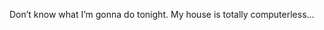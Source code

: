 <!--
id: 278640313
link: http://kevinisom.info/post/278640313/dont-know-what-im-gonna-do-tonight-my-house-is
slug: dont-know-what-im-gonna-do-tonight-my-house-is
date: Fri Dec 11 2009 19:50:42 GMT+1300 (NZDT)
raw: {"blog_name":"kevinisom","id":278640313,"post_url":"http://kevinisom.info/post/278640313/dont-know-what-im-gonna-do-tonight-my-house-is","slug":"dont-know-what-im-gonna-do-tonight-my-house-is","type":"text","date":"2009-12-11 06:50:42 GMT","timestamp":1260514242,"state":"published","format":"html","reblog_key":"SGg0et3J","tags":[],"short_url":"http://tmblr.co/Zw68YyGcxQv","highlighted":[],"feed_item":"http://twitter.com/kev_nz/statuses/6520061865","from_feed_id":"650289","note_count":0,"title":null,"body":"<p>Don&#8217;t know what I&#8217;m gonna do tonight. My house is totally computerless&#8230;</p>"}
publish: 2009-12-011
tags: 
title: null
-->


Don’t know what I’m gonna do tonight. My house is totally computerless…


